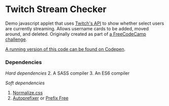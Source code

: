# Twitch Stream Checker

Demo javascript applet that uses [Twitch's API](https://dev.twitch.tv/) to show whether select users are currently streaming. Allows username cards to be added, moved around, and deleted. Originally created as part of [a FreeCodeCamp challenge](https://learn.freecodecamp.org/coding-interview-prep/take-home-projects/use-the-twitch-json-api/).

[A running version of this code can be found on Codepen](https://codepen.io/Ashto/pen/qPOJrX).

### Dependencies
*Hard dependencies*
2. A SASS compiler
3. An ES6 compiler

*Soft dependencies*
1. [Normalize.css](https://github.com/necolas/normalize.css/)
2. [Autoprefixer](https://github.com/postcss/autoprefixer) or [Prefix Free](https://cdnjs.cloudflare.com/ajax/libs/prefixfree/1.0.7/prefixfree.min.js)
